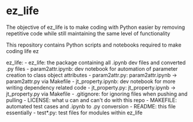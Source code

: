 # ez_life
The objective of ez_life is to make coding with Python easier by removing repetitive code while still maintaining the same level of functionality

This repository contains Python scripts and notebooks required to make coding life ez

ez_life:
	- ez_life: the package containing all .ipynb dev files and converted .py files
		- param2attr.ipynb: dev notebook for automation of parameter creation to class object attributes
		- param2attr.py: param2attr.ipynb -> param2attr.py via Makefile
		- jt_property.ipynb: dev notebook for more writing dependency related code
		- jt_property.py: jt_property.ipynb -> jt_property.py via Makefile
	- .gitignore: for ignoring files when pushing and pulling
	- LICENSE: what u can and can't do with this repo
	- MAKEFILE: automated test cases and .ipynb to .py conversion
	- README: this file essentially
	- test*.py: test files for modules within ez_life

